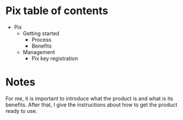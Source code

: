 
# Pix table of contents

- Pix
    - Getting started 
      - Process
      - Benefits
   - Management
      - Pix key registration

# Notes

For me, it is important to introduce what the product is and what is its benefits. After that, I give the instructions about how to get the product ready to use.



